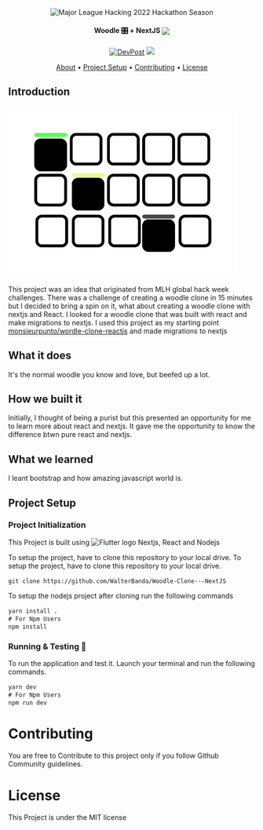 <p align="center">
    <img src="https://s3.amazonaws.com/logged-assets/trust-badge/2022/mlh-trust-badge-2022-white.svg" align="center" height="200px" alt="Major League Hacking 2022 Hackathon Season">
</p>
<h4 align="center">Woodle 🎛 + NextJS <span>
<img src="https://nextjs.org/static/favicon/favicon-16x16.png" align="center" /></span></h4>

<p align="center">
    <a href="https://devpost.com/software/woodle-with-bootstrap"><img src="https://badges.devpost-shields.com/get-badge?name=Woodle%20with%20Bootstrap&id=woodle-with-bootstrap&type=small-logo-left-text-none&style=flat-square" alt="DevPost"></a>
    <img src="https://static.mlh.io/brand-assets/logo/official/mlh-logo-white.svg" width="40px"> 
</p>

<p align="center">
  <a href="#Introduction">About</a> •
  <a href="#initialization">Project Setup</a> •
  <a href="#contributing">Contributing</a> •
  <a href="#license">License</a>
</p>

## Introduction

<img align="center" src="docs/assets/logo.jpg" height="350">

This project was an idea that originated from MLH global hack week challenges. There was a challenge of creating a woodle clone in 15 minutes but I decided to bring a spin on it, what about creating a woodle clone with nextjs and React.
I looked for a woodle clone that was built with react and make migrations to nextjs. I used this project as my starting point [monsieurpunto/wordle-clone-reactjs](https://github.com/monsieurpunto/wordle-clone-reactjs.git) and made migrations to nextjs

## What it does
It's the normal woodle you know and love, but beefed up a lot.

## How we built it
Initially, I thought of being a purist but this presented an opportunity for me to learn more about react and nextjs. It gave me the opportunity to know the difference btwn pure react and nextjs.
## What we learned
I leant bootstrap and how amazing javascript world is.

## Project Setup
### Project Initialization

This Project is built using <img src="https://nextjs.org/static/favicon/favicon-16x16.png" height="12" alt="Flutter logo" /> Nextjs, React and Nodejs

To setup the project, have to clone this repository to your local drive.
To setup the project, have to clone this repository to your local drive.

```shell
git clone https://github.com/WalterBanda/Woodle-Clone---NextJS
```

To setup the nodejs project after cloning run the following commands 
```shell
yarn install .
# For Npm Users
npm install
```

### Running & Testing 🧪

To run the application and test it. Launch your terminal and run the following commands.

```shell
yarn dev
# For Npm Users
npm run dev
```

# Contributing
You are free to Contribute to this project only if you follow Github Community guidelines.

# License
This Project is under the MIT license
